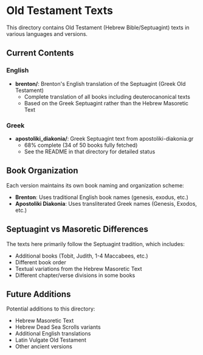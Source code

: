 # Old Testament Texts

This directory contains Old Testament (Hebrew Bible/Septuagint) texts in various languages and versions.

## Current Contents

### English
- **brenton/**: Brenton's English translation of the Septuagint (Greek Old Testament)
  - Complete translation of all books including deuterocanonical texts
  - Based on the Greek Septuagint rather than the Hebrew Masoretic Text

### Greek
- **apostoliki_diakonia/**: Greek Septuagint text from apostoliki-diakonia.gr
  - 68% complete (34 of 50 books fully fetched)
  - See the README in that directory for detailed status

## Book Organization

Each version maintains its own book naming and organization scheme:

- **Brenton**: Uses traditional English book names (genesis, exodus, etc.)
- **Apostoliki Diakonia**: Uses transliterated Greek names (Genesis, Exodos, etc.)

## Septuagint vs Masoretic Differences

The texts here primarily follow the Septuagint tradition, which includes:
- Additional books (Tobit, Judith, 1-4 Maccabees, etc.)
- Different book order
- Textual variations from the Hebrew Masoretic Text
- Different chapter/verse divisions in some books

## Future Additions

Potential additions to this directory:
- Hebrew Masoretic Text
- Hebrew Dead Sea Scrolls variants
- Additional English translations
- Latin Vulgate Old Testament
- Other ancient versions